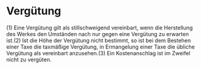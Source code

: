 # Vergütung

(1) Eine Vergütung gilt als stillschweigend vereinbart, wenn die Herstellung des Werkes den Umständen nach nur gegen eine Vergütung zu erwarten ist.(2) Ist die Höhe der Vergütung nicht bestimmt, so ist bei dem Bestehen einer Taxe die taxmäßige Vergütung, in Ermangelung einer Taxe die übliche Vergütung als vereinbart anzusehen.(3) Ein Kostenanschlag ist im Zweifel nicht zu vergüten. 

